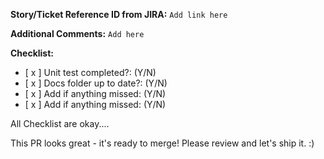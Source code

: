 **Story/Ticket Reference ID from JIRA:**
`Add link here`

**Additional Comments:**
`Add here`

**Checklist:**

- [ x ] Unit test completed?: (Y/N)
- [ x ] Docs folder up to date?: (Y/N)
- [ x ] Add if anything missed: (Y/N)
- [ x ] Add if anything missed: (Y/N)

All Checklist are okay....

This PR looks great - it's ready to merge! Please review and let's ship it. :)
